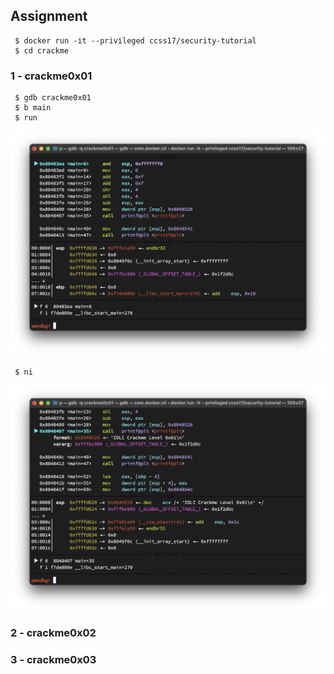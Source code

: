 ## Assignment

```shell
 $ docker run -it --privileged ccss17/security-tutorial
 $ cd crackme
```

### 1 - crackme0x01

```shell
 $ gdb crackme0x01
 $ b main
 $ run
```

![01-01](https://github.com/YYYEJI/GBC_SECURITY/blob/master/img/01-01.png?raw=true)

```shell
 $ ni
```

![01-02](https://github.com/YYYEJI/GBC_SECURITY/blob/master/img/01-02.png?raw=true)

### 2 - crackme0x02

### 3 - crackme0x03
